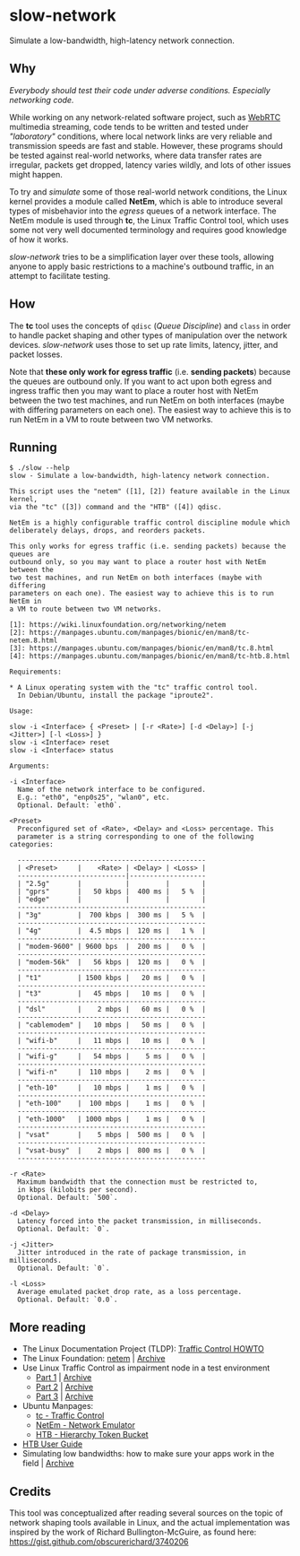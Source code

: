 # slow-network

Simulate a low-bandwidth, high-latency network connection.

## Why

_Everybody should test their code under adverse conditions. Especially networking code._

While working on any network-related software project, such as [WebRTC](https://en.wikipedia.org/wiki/WebRTC) multimedia streaming, code tends to be written and tested under _"laboratory"_ conditions, where local network links are very reliable and transmission speeds are fast and stable. However, these programs should be tested against real-world networks, where data transfer rates are irregular, packets get dropped, latency varies wildly, and lots of other issues might happen.

To try and _simulate_ some of those real-world network conditions, the Linux kernel provides a module called **NetEm**, which is able to introduce several types of misbehavior into the _egress_ queues of a network interface. The NetEm module is used through **tc**, the Linux Traffic Control tool, which uses some not very well documented terminology and requires good knowledge of how it works.

_slow-network_ tries to be a simplification layer over these tools, allowing anyone to apply basic restrictions to a machine's outbound traffic, in an attempt to facilitate testing.

## How

The **tc** tool uses the concepts of `qdisc` (_Queue Discipline_) and `class` in order to handle packet shaping and other types of manipulation over the network devices. _slow-network_ uses those to set up rate limits, latency, jitter, and packet losses.

Note that **these only work for egress traffic** (i.e. **sending packets**) because the queues are outbound only. If you want to act upon both egress and ingress traffic then you may want to place a router host with NetEm between the two test machines, and run NetEm on both interfaces (maybe with differing parameters on each one). The easiest way to achieve this is to run NetEm in a VM to route between two VM networks.

## Running

```
$ ./slow --help
slow - Simulate a low-bandwidth, high-latency network connection.

This script uses the "netem" ([1], [2]) feature available in the Linux kernel,
via the "tc" ([3]) command and the "HTB" ([4]) qdisc.

NetEm is a highly configurable traffic control discipline module which
deliberately delays, drops, and reorders packets.

This only works for egress traffic (i.e. sending packets) because the queues are
outbound only, so you may want to place a router host with NetEm between the
two test machines, and run NetEm on both interfaces (maybe with differing
parameters on each one). The easiest way to achieve this is to run NetEm in
a VM to route between two VM networks.

[1]: https://wiki.linuxfoundation.org/networking/netem
[2]: https://manpages.ubuntu.com/manpages/bionic/en/man8/tc-netem.8.html
[3]: https://manpages.ubuntu.com/manpages/bionic/en/man8/tc.8.html
[4]: https://manpages.ubuntu.com/manpages/bionic/en/man8/tc-htb.8.html

Requirements:

* A Linux operating system with the "tc" traffic control tool.
  In Debian/Ubuntu, install the package "iproute2".

Usage:

slow -i <Interface> { <Preset> | [-r <Rate>] [-d <Delay>] [-j <Jitter>] [-l <Loss>] }
slow -i <Interface> reset
slow -i <Interface> status

Arguments:

-i <Interface>
  Name of the network interface to be configured.
  E.g.: "eth0", "enp0s25", "wlan0", etc.
  Optional. Default: `eth0`.

<Preset>
  Preconfigured set of <Rate>, <Delay> and <Loss> percentage. This
  parameter is a string corresponding to one of the following categories:

  -----------------------------------------------
  | <Preset>     |    <Rate> | <Delay> | <Loss> |
  ---------------------------|-------------------
  | "2.5g"       |           |         |        |
  | "gprs"       |   50 kbps |  400 ms |   5 %  |
  | "edge"       |           |         |        |
  -----------------------------------------------
  | "3g"         |  700 kbps |  300 ms |   5 %  |
  -----------------------------------------------
  | "4g"         |  4.5 mbps |  120 ms |   1 %  |
  -----------------------------------------------
  | "modem-9600" | 9600 bps  |  200 ms |   0 %  |
  -----------------------------------------------
  | "modem-56k"  |   56 kbps |  120 ms |   0 %  |
  -----------------------------------------------
  | "t1"         | 1500 kbps |   20 ms |   0 %  |
  -----------------------------------------------
  | "t3"         |   45 mbps |   10 ms |   0 %  |
  -----------------------------------------------
  | "dsl"        |    2 mbps |   60 ms |   0 %  |
  -----------------------------------------------
  | "cablemodem" |   10 mbps |   50 ms |   0 %  |
  -----------------------------------------------
  | "wifi-b"     |   11 mbps |   10 ms |   0 %  |
  -----------------------------------------------
  | "wifi-g"     |   54 mbps |    5 ms |   0 %  |
  -----------------------------------------------
  | "wifi-n"     |  110 mbps |    2 ms |   0 %  |
  -----------------------------------------------
  | "eth-10"     |   10 mbps |    1 ms |   0 %  |
  -----------------------------------------------
  | "eth-100"    |  100 mbps |    1 ms |   0 %  |
  -----------------------------------------------
  | "eth-1000"   | 1000 mbps |    1 ms |   0 %  |
  -----------------------------------------------
  | "vsat"       |    5 mbps |  500 ms |   0 %  |
  -----------------------------------------------
  | "vsat-busy"  |    2 mbps |  800 ms |   0 %  |
  -----------------------------------------------

-r <Rate>
  Maximum bandwidth that the connection must be restricted to,
  in kbps (kilobits per second).
  Optional. Default: `500`.

-d <Delay>
  Latency forced into the packet transmission, in milliseconds.
  Optional. Default: `0`.

-j <Jitter>
  Jitter introduced in the rate of package transmission, in milliseconds.
  Optional. Default: `0`.

-l <Loss>
  Average emulated packet drop rate, as a loss percentage.
  Optional. Default: `0.0`.
```

## More reading

- The Linux Documentation Project (TLDP): [Traffic Control HOWTO](https://tldp.org/HOWTO/Traffic-Control-HOWTO/index.html)
- The Linux Foundation: [netem](https://wiki.linuxfoundation.org/networking/netem) | [Archive](https://web.archive.org/web/20191023125240/https://wiki.linuxfoundation.org/networking/netem)
- Use Linux Traffic Control as impairment node in a test environment
  - [Part 1](https://www.excentis.com/blog/use-linux-traffic-control-impairment-node-test-environment-part-1) | [Archive](https://web.archive.org/web/20191023121720/https://www.excentis.com/blog/use-linux-traffic-control-impairment-node-test-environment-part-1/)
  - [Part 2](https://www.excentis.com/blog/use-linux-traffic-control-impairment-node-test-environment-part-2) | [Archive](https://web.archive.org/web/20191023121821/https://www.excentis.com/blog/use-linux-traffic-control-impairment-node-test-environment-part-2)
  - [Part 3](https://www.excentis.com/blog/use-linux-traffic-control-impairment-node-test-environment-part-3) | [Archive](https://web.archive.org/web/20191023121905/https://www.excentis.com/blog/use-linux-traffic-control-impairment-node-test-environment-part-3)
- Ubuntu Manpages:
  - [tc - Traffic Control](https://manpages.ubuntu.com/manpages/bionic/en/man8/tc.8.html)
  - [NetEm - Network Emulator](https://manpages.ubuntu.com/manpages/bionic/en/man8/tc-netem.8.html)
  - [HTB - Hierarchy Token Bucket](https://manpages.ubuntu.com/manpages/bionic/en/man8/tc-htb.8.html)
- [HTB User Guide](http://luxik.cdi.cz/~devik/qos/htb/manual/userg.htm)
- Simulating low bandwidths: how to make sure your apps work in the field | [Archive](https://web.archive.org/web/20121104183730/http://blog.aptivate.org/2010/01/23/make-sure-your-apps-work-in-the-field/)

## Credits

This tool was conceptualized after reading several sources on the topic of
network shaping tools available in Linux, and the actual implementation was
inspired by the work of Richard Bullington-McGuire, as found here:
https://gist.github.com/obscurerichard/3740206
